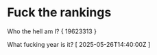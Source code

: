 # Fuck the rankings

Who the hell am I?
{ 19623313 }

What fucking year is it?
[ 2025-05-26T14:40:00Z ]
